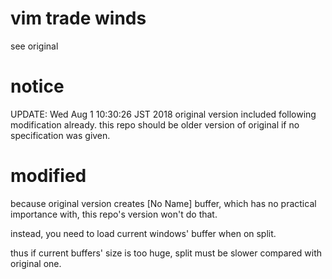 
# vim trade winds

see original

# notice

UPDATE:
Wed Aug  1 10:30:26 JST 2018
original version included following modification already. this repo should be older version of original if no specification was given.

# modified

because original version creates [No Name] buffer, which has no practical importance with, this repo's version won't do that.

instead, you need to load current windows' buffer when on split.

thus if current buffers' size is too huge, split must be slower compared with original one.
